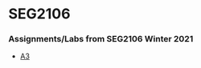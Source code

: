 # SEG2106 

### Assignments/Labs from SEG2106 Winter 2021
- [A3](https://github.com/GColetti/SEG2106/tree/main/A3)

[comment]: [A4]()

[comment]: [L7]()
